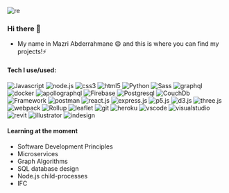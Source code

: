 ![re](https://user-images.githubusercontent.com/84850871/174457199-5f715536-a906-4132-ad54-9fac923874a2.png)


### Hi there 👋
- My name in Mazri Abderrahmane 😄 and this is where you can find my projects!⚡

#### Tech I use/used:

![Javascript](https://img.shields.io/badge/-Javascript-404040?style=for-the-badge&logo=Javascript)
![node.js](https://img.shields.io/badge/-node.js-404040?style=for-the-badge&logo=node.js)
![css3](https://img.shields.io/badge/-css3-404040?style=for-the-badge&logo=css3&logoColor=4da6ff)
![html5](https://img.shields.io/badge/-html5-404040?style=for-the-badge&logo=html5)
![Python](https://img.shields.io/badge/-Python-404040?style=for-the-badge&logo=python)
![Sass](https://img.shields.io/badge/-Sass-404040?style=for-the-badge&logo=Sass)
![graphql](https://img.shields.io/badge/-graphql-404040?style=for-the-badge&logo=graphql&logoColor=ff3399)
![docker](https://img.shields.io/badge/-docker-404040?style=for-the-badge&logo=docker&logoColor=ff3399)
![apollographql](https://img.shields.io/badge/-apollographql-404040?style=for-the-badge&logo=apollographql)
![Firebase](https://img.shields.io/badge/-Firebase-404040?style=for-the-badge&logo=Firebase)
![Postgresql](https://img.shields.io/badge/-Postgresql-404040?style=for-the-badge&logo=Postgresql)
![CouchDb](https://img.shields.io/badge/-Couchdb-404040?style=for-the-badge&logo=apachecouchdb&logoColor=ff3333)
![Framework](https://img.shields.io/badge/-.net-404040?style=for-the-badge&logo=dotnet&logoColor=944dff)
![postman](https://img.shields.io/badge/-Postman-404040?style=for-the-badge&logo=postman)
![react.js](https://img.shields.io/badge/-react.js-404040?style=for-the-badge&logo=react)
![express.js](https://img.shields.io/badge/-express.js-404040?style=for-the-badge&logo=express)
![p5.js](https://img.shields.io/badge/-p5.js-404040?style=for-the-badge&logo=p5.js&logoColor=ff0066)
![d3.js](https://img.shields.io/badge/-d3.js-404040?style=for-the-badge&logo=d3.js)
![three.js](https://img.shields.io/badge/-three.js-404040?style=for-the-badge&logo=three.js)
![webpack](https://img.shields.io/badge/-webpack-404040?style=for-the-badge&logo=webpack)
![Rollup](https://img.shields.io/badge/-rollup-404040?style=for-the-badge&logo=rollup.js)
![leaflet](https://img.shields.io/badge/-leaflet.js-404040?style=for-the-badge&logo=leaflet&logoColor=70db70)
![git](https://img.shields.io/badge/-git-404040?style=for-the-badge&logo=git)
![heroku](https://img.shields.io/badge/-heroku-404040?style=for-the-badge&logo=heroku&logoColor=b366ff)
![vscode](https://img.shields.io/badge/-vscode-404040?style=for-the-badge&logo=visualstudiocode&logoColor=4da6ff)
![visualstudio](https://img.shields.io/badge/-visualstudio-404040?style=for-the-badge&logo=visualstudio&logoColor=b366ff)
![revit](https://img.shields.io/badge/-revit_api-404040?style=for-the-badge&logo=autodesk)
![illustrator](https://img.shields.io/badge/-illustrator-404040?style=for-the-badge&logo=adobeillustrator)
![indesign](https://img.shields.io/badge/-indesign-404040?style=for-the-badge&logo=adobeindesign)

#### Learning at the moment
- Software Development Principles
- Microservices
- Graph Algorithms
- SQL database design
- Node.js child-processes
- IFC

<!--
**ENG-Mazri/ENG-Mazri** is a ✨ _special_ ✨ repository because its `README.md` (this file) appears on your GitHub profile.

Here are some ideas to get you started:

- 🔭 I’m currently working on ...
- 🌱 I’m currently learning ...
- 👯 I’m looking to collaborate on ...
- 🤔 I’m looking for help with ...
- 💬 Ask me about ...
- 📫 How to reach me: ...
- 😄 Pronouns: ...
- ⚡ Fun fact: ...
-->

